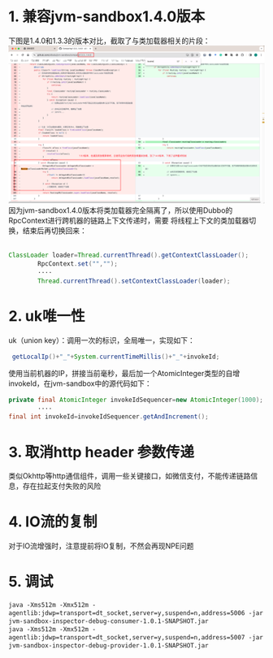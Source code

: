 # 1. 兼容jvm-sandbox1.4.0版本

下图是1.4.0和1.3.3的版本对比，截取了与类加载器相关的片段：
![jvm-sandbx-140.png](img%2Fjvm-sandbx-140.png)
因为jvm-sandbox1.4.0版本将类加载器完全隔离了，所以使用Dubbo的RpcContext进行跨机器的链路上下文传递时，需要
将线程上下文的类加载器切换，结束后再切换回来：

```java

ClassLoader loader=Thread.currentThread().getContextClassLoader();
        RpcContext.set("","");
        ····
        Thread.currentThread().setContextClassLoader(loader);

```

# 2. uk唯一性

uk（union key）：调用一次的标识，全局唯一，实现如下：

```java
 getLocalIp()+"_"+System.currentTimeMillis()+"_"+invokeId;
```

使用当前机器的IP，拼接当前毫秒，最后加一个AtomicInteger类型的自增 invokeId，在jvm-sandbox中的源代码如下：

```java
private final AtomicInteger invokeIdSequencer=new AtomicInteger(1000);
        ····
final int invokeId=invokeIdSequencer.getAndIncrement();

```

# 3. 取消http header 参数传递

类似Okhttp等http通信组件，调用一些关键接口，如微信支付，不能传递链路信息，存在拉起支付失败的风险


# 4. IO流的复制

对于IO流增强时，注意提前将IO复制，不然会再现NPE问题


# 5. 调试

```shell
java -Xms512m -Xmx512m -agentlib:jdwp=transport=dt_socket,server=y,suspend=n,address=5006 -jar jvm-sandbox-inspector-debug-consumer-1.0.1-SNAPSHOT.jar 
java -Xms512m -Xmx512m -agentlib:jdwp=transport=dt_socket,server=y,suspend=n,address=5007 -jar jvm-sandbox-inspector-debug-provider-1.0.1-SNAPSHOT.jar

```